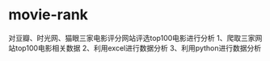 # movie-rank
对豆瓣、时光网、猫眼三家电影评分网站评选top100电影进行分析
1、爬取三家网站top100电影相关数据
2、利用excel进行数据分析
3、利用python进行数据分析
